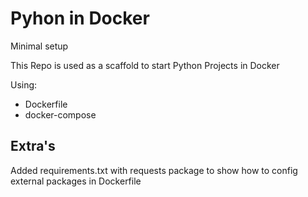 # Pyhon in Docker
Minimal setup

This Repo is used as a scaffold to start Python Projects in Docker

Using:
- Dockerfile
- docker-compose

## Extra's
Added requirements.txt with requests package to show how to config external packages in Dockerfile
